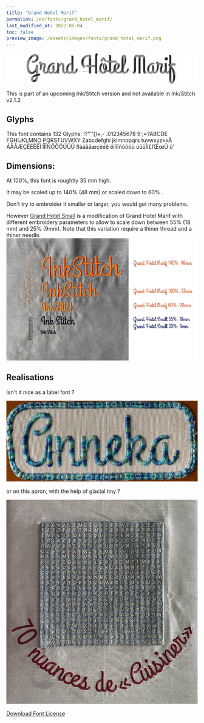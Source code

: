 ```yaml
---
title: "Grand Hotel Marif"
permalink: /en/fonts/grand_hotel_marif/
last_modified_at: 2022-05-04
toc: false
preview_image: /assets/images/fonts/grand_hotel_marif.png
---
```

![grand_hotel_marif](/assets/images/fonts/grand_hotel_marif.png)

This is part of an upcoming Ink/Stitch version and not available in Ink/Stitch v2.1.2

## Glyphs

This font contains  132 Glyphs:
!?"''()+,-
.012345678
9:;=?ABCDE
FGHIJKLMNO
PQRSTUVWXY
Zabcdefghi
jklmnopqrs
tuvwxyz«»À
ÁÂÃÆÇÈÉÊËÌ
ÍÎÏÑÔÕÖÚÛÜ
ßàáâãæçèéê
ëìíîïñôõöù
úûüĨĩĽľŒœŨ
ũ’
## Dimensions:

At 100%, this font is roughtly 35 mm high.

It may be scaled up to 140% (48 mm)  or scaled down to  60% .

Don't try to embroider it smaller or larger, you would get many problems.

However [Grand Hotel Small](https://inkstitch.org/en/fonts/grandhotel_small/) is a modification of Grand Hotel Marif with different embroidery parameters to allow to scale down between  55% (18 mm) and 25% (9mm). Note that this variation require a thiner thread and a thiner needle.
![Dimensions Grand Hotel](/assets/images/fonts/grandhotelsizing.jpg)

## Realisations

Isn't it nice as a label font ?

![grand_hotel_marif2](/assets/images/fonts/grandhotel2.jpg)

or on this apron, with the help of glacial tiny ?

![grand_hotel_marif3](/assets/images/fonts/glacialgrandhotel.jpg)

[Download Font License](https://github.com/inkstitch/inkstitch/tree/main/fonts/grand_hotel_marif/LICENSE)
